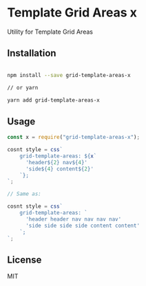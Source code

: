 # Template Grid Areas x

Utility for Template Grid Areas

## Installation

```bash

npm install --save grid-template-areas-x

// or yarn

yarn add grid-template-areas-x
```

## Usage

```jsx
const x = require("grid-template-areas-x");

cosnt style = css`
    grid-template-areas: ${x`
      'header${2} nav${4}'
      'side${4} content${2}'
    `};
`;

// Same as:

cosnt style = css`
    grid-template-areas: `
      'header header nav nav nav nav'
      'side side side side content content'
    `;
`;
```

## License

MIT
